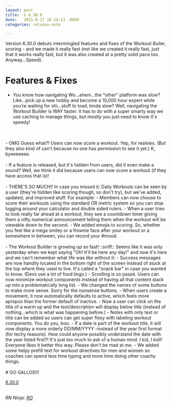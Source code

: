 ```yaml
---
layout: post
title:  V 6.30.0
date:   2021-8-17 16:24:13 -0600
categories: release-note

---
```

Version 6.30.0 debuts intermingled features and fixes of the Workout Builer, scoring - and we made it really fast (not like we created it really fast, just that it works really fast, but it was also created at a pretty solid pace too. Anyway...Speed). 

# Features & Fixes

- You know how navigating Wo...ahem...the "other" platform was slow? Like...pick up a new hobby and become a 10,000 hour expert while you're waiting for shi...stuff to load, kinda slow? Well, navigating the Workout Builder is WAY faster. It has to do with a super smarty way we use caching to manage things, but mostly you just need to know it's speedy!
<br>
<br/>
- OMG Guess what?! Users can now score a workout. Yep, for realsies. (But they also kind of can't because no one has permission to see it yet.) K, byeeeeeee. 
<br>
<br/>
- If a feature is released, but it's hidden from users, did it even make a sound? Well, we think it did because users can now score a workout (if they have access that is)! 
<br>
<br/>
- THERE'S SO MUCH!! In case you missed it: Daily Workouts can be seen by a user (they're hidden like scoring though, so don't try), but we've added, updated, and improved stuff. For example: 
    - Members can now choose to score their workouts using the standard OR metric system so you can stop lugging around your calculator and double sided rulers.
    - When a user tries to look really far ahead at a workout, they see a countdown timer giving them a nifty numerical announcement telling them when the workout will be viewable down to the second. 
    - We added emojis to scoring. So, whether you feel like a mega smiley or a frownie face after your workout or a somewhere in between, you can record your #mood.
    <br>
    <br/>
- The Workout Builder is growing up so fast! ::sniff:: Seems like it was only yesterday when we kept saying "Oh! It'll be here any day!" and now it's here and we can't remember what life was like without it:
    - Success messages are now handily located in the bottom right of the screen instead of stuck at the top where they used to live. It's called a "snack bar" in case you wanted to know. (Devs use a lot of food lingo.)
    - Scrolling is so passé. Users can now minimize workout components instead of having all that content stack up into a problematically long list.
    - We changed the names of some buttons to make more sense. Sorry for the nonsense buttons.
    - When users create a movement, it now automatically defaults to active, which feels more apropos than the former default of inactive. 
    - Now a user can click on the title of a warm up and the text/description will display below title (instead of nothing...which is what was happening before.)
    - Notes with only text or title can be added so users can get super flexy with labeling workout components. You do you, boo. 
    - If a date is part of the workout title, it will now display a more orderly DD/MM/YYYY -instead of the year first format (for techy reasons). How could anyone possibly understand the date with the year listed first?! It's just too much to ask of a human mind. I kid, I kid!! Everyone likes it better this way. Please don't be mad at me. 
    - We added some helpy prefill text for workout directives for men and women so coaches can spend less time typing and more time doing other coachy things. 
<br>
<br/>
    # GO GALLOS!!!
    

<br/>

*[6.30.0](https://github.com/streetparking/my-streetparking/releases/tag/v6.30.0)*
<br/>
<br/>


_RN Ninja: [RO](https://github.com/robyanna)_
 
 
 